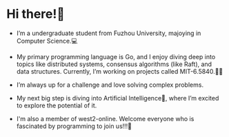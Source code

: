 # Hi there!👋

- I’m a undergraduate student from Fuzhou University, majoying in Computer Science.💻

- My primary programming language is Go, and I enjoy diving deep into topics like distributed systems, consensus algorithms (like Raft), and data structures. Currently, I’m working on projects called MIT-6.5840.👨‍💻

- I’m always up for a challenge and love solving complex problems.

- My next big step is diving into Artificial Intelligence🤖, where I’m excited to explore the potential of it.

- I'm also a member of west2-online. Welcome everyone who is fascinated by programming to join us!!!🍺


